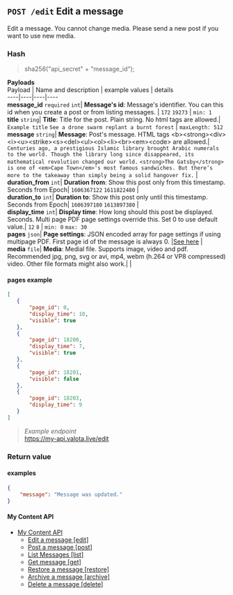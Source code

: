 ## `POST /edit` Edit a message
Edit a message. You cannot change media. Please send a new post if you want to use new media.  
### Hash  
>sha256("api_secret" + "message_id");
  
  
__Payloads__  
Payload | Name and description | example values | details  
----|----|----|----  
__message_id__ `required` `int`| __Message's id__: Message's identifier. You can this id when you create a post or from listing messages. | `172` `19273`  | `min: 1`  
__title__ `string`| __Title__: Title for the post. Plain string. No html tags are allowed.| `Example title` `See a drone swarm replant a burnt forest`  | `maxLength: 512`  
__message__ `string`| __Message__: Post's message. HTML tags &lt;b&gt;&lt;strong&gt;&lt;div&gt;&lt;i&gt;&lt;u&gt;&lt;strike&gt;&lt;s&gt;&lt;del&gt;&lt;ul&gt;&lt;ol&gt;&lt;li&gt;&lt;br&gt;&lt;em&gt;&lt;code&gt; are allowed.| `Centuries ago, a prestigious Islamic library brought Arabic numerals to the world. Though the library long since disappeared, its mathematical revolution changed our world.` `<strong>The Gatsby</strong> is one of <em>Cape Town</em>'s most famous sandwiches. But there’s more to the takeaway than simply being a solid hangover fix.`  |  
__duration_from__ `int`| __Duration from__: Show this post only from this timestamp. Seconds from Epoch| `1606367122` `1611822480`  |  
__duration_to__ `int`| __Duration to__: Show this post only until this timestamp. Seconds from Epoch| `1606397180` `1613897380`  |  
__display_time__ `int`| __Display time__: How long should this post be displayed. Seconds. Multi page PDF page settings override this. Set 0 to use default value.| `12` `8`  | `min: 0` `max: 30`  
__pages__ `json`| __Page settings__: JSON encoded array for page settings if using multipage PDF. First page id of the message is always 0. |[See here](#pages-example)  |  
__media__ `file`| __Media__: Medial file. Supports image, video and pdf. Recommended jpg, png, svg or avi, mp4, webm (h.264 or VP8 compressed) video. Other file formats might also work.|  |  
   
#### pages example
 ```json
[
    {
        "page_id": 0,
        "display_time": 10,
        "visible": true
    },
    {
        "page_id": 18200,
        "display_time": 7,
        "visible": true
    },
    {
        "page_id": 18201,
        "visible": false
    },
    {
        "page_id": 18203,
        "display_time": 9
    }
]
```
   
> _Example endpoint_  
> https://my-api.valota.live/edit  
  
### Return value
  

#### examples
```json
{
    "message": "Message was updated."
}
```



#### My Content API
- [My Content API](README.md)
  - [Edit a message [edit]](edit.md)  
  - [Post a message [post]](post.md)  
  - [List Messages [list]](list.md)  
  - [Get message [get]](get.md)  
  - [Restore a message [restore]](restore.md)  
  - [Archive a message [archive]](archive.md)  
  - [Delete a message [delete]](delete.md)  
